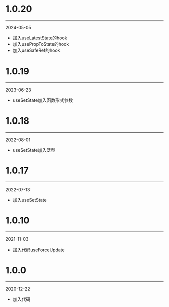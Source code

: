 # 1.0.20

***

2024-05-05

* 加入useLatestState的hook
* 加入usePropToState的hook
* 加入useSafeRef的hook

# 1.0.19

***

2023-06-23

* useSetState加入函数形式参数

# 1.0.18

***

2022-08-01

* useSetState加入泛型

# 1.0.17

***

2022-07-13

* 加入useSetState

# 1.0.10

***

2021-11-03

* 加入代码useForceUpdate

# 1.0.0

***

2020-12-22

* 加入代码
